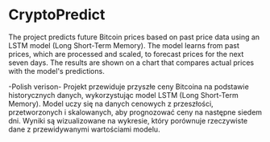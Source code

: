 # CryptoPredict
The project predicts future Bitcoin prices based on past price data using an LSTM model (Long Short-Term Memory). The model learns from past prices, which are processed and scaled, to forecast prices for the next seven days. The results are shown on a chart that compares actual prices with the model's predictions.

-Polish verison-
Projekt przewiduje przyszłe ceny Bitcoina na podstawie historycznych danych, wykorzystując model LSTM (Long Short-Term Memory). Model uczy się na danych cenowych z przeszłości, przetworzonych i skalowanych, aby prognozować ceny na następne siedem dni. Wyniki są wizualizowane na wykresie, który porównuje rzeczywiste dane z przewidywanymi wartościami modelu.
